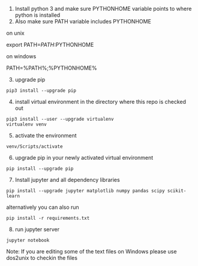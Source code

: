 1) Install python 3 and make sure PYTHONHOME variable points to where python is installed
2) Also make sure PATH variable includes PYTHONHOME

on unix

export PATH=$PATH:$PYTHONHOME

on windows

PATH=%PATH%;%PYTHONHOME%

3) upgrade pip
```
pip3 install --upgrade pip
```

4) install virtual environment in the directory where this repo is checked out
```
pip3 install --user --upgrade virtualenv
virtualenv venv
```

5) activate the environment
```
venv/Scripts/activate
``` 

6) upgrade pip in your newly activated virtual environment 
```
pip install --upgrade pip
```

7) Install jupyter and all dependency libraries
```
pip install --upgrade jupyter matplotlib numpy pandas scipy scikit-learn
```

alternatively you can also run

```
pip install -r requirements.txt
```

8) run jupyter server
```
jupyter notebook
```

Note: If you are editing some of the text files on Windows please use dos2unix to checkin the files

